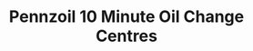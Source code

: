 ---
title: "Pennzoil 10 Minute Oil Change Centres"
url: /richmond/pennzoil-10-minute-oil-change-centres/
shop: Autowerkstatt
---